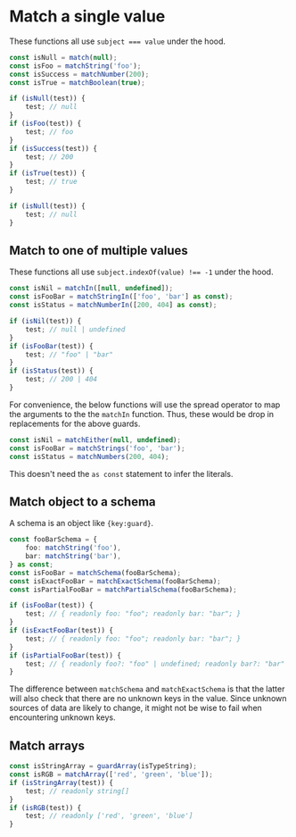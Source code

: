 # Match a single value

These functions all use `subject === value` under the hood.

```ts
const isNull = match(null);
const isFoo = matchString('foo');
const isSuccess = matchNumber(200);
const isTrue = matchBoolean(true);

if (isNull(test)) {
	test; // null
}
if (isFoo(test)) {
	test; // foo
}
if (isSuccess(test)) {
	test; // 200
}
if (isTrue(test)) {
	test; // true
}
```

```ts
if (isNull(test)) {
	test; // null
}
```

## Match to one of multiple values

These functions all use `subject.indexOf(value) !== -1` under the hood.

```ts
const isNil = matchIn([null, undefined]);
const isFooBar = matchStringIn(['foo', 'bar'] as const);
const isStatus = matchNumberIn([200, 404] as const);

if (isNil(test)) {
	test; // null | undefined
}
if (isFooBar(test)) {
	test; // "foo" | "bar"
}
if (isStatus(test)) {
	test; // 200 | 404
}
```

For convenience, the below functions will use the spread operator to map the arguments to the the `matchIn` function. Thus, these would be drop in replacements for the above guards.

```ts
const isNil = matchEither(null, undefined);
const isFooBar = matchStrings('foo', 'bar');
const isStatus = matchNumbers(200, 404);
```

This doesn't need the `as const` statement to infer the literals.

## Match object to a schema

A schema is an object like `{key:guard}`.

```ts
const fooBarSchema = {
	foo: matchString('foo'),
	bar: matchString('bar'),
} as const;
const isFooBar = matchSchema(fooBarSchema);
const isExactFooBar = matchExactSchema(fooBarSchema);
const isPartialFooBar = matchPartialSchema(fooBarSchema);

if (isFooBar(test)) {
	test; // { readonly foo: "foo"; readonly bar: "bar"; }
}
if (isExactFooBar(test)) {
	test; // { readonly foo: "foo"; readonly bar: "bar"; }
}
if (isPartialFooBar(test)) {
	test; // { readonly foo?: "foo" | undefined; readonly bar?: "bar" | undefined; }
}
```

The difference between `matchSchema` and `matchExactSchema` is that the latter will also check that there are no unknown keys in the value. Since unknown sources of data are likely to change, it might not be wise to fail when encountering unknown keys.

## Match arrays

```ts
const isStringArray = guardArray(isTypeString);
const isRGB = matchArray(['red', 'green', 'blue']);
if (isStringArray(test)) {
	test; // readonly string[]
}
if (isRGB(test)) {
	test; // readonly ['red', 'green', 'blue']
}
```
